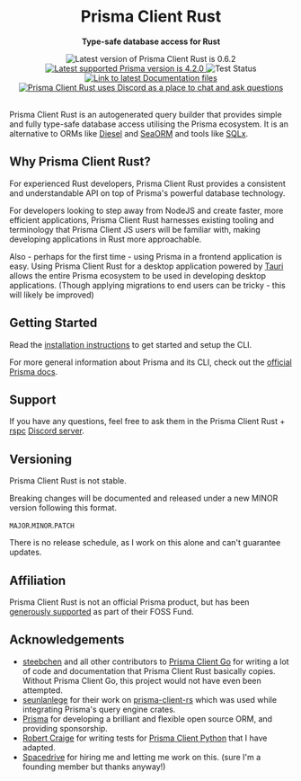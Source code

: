 <div align="center">
    <h1>Prisma Client Rust</h1>
    <p><b>Type-safe database access for Rust</b></p>
    <img src="https://img.shields.io/badge/latest-0.6.2-blue?style=flat-square" alt="Latest version of Prisma Client Rust is 0.6.2">
    <a href="https://prisma.io">
        <img src="https://img.shields.io/static/v1?label=prisma&message=v4.2.0&color=blue&logo=prisma&style=flat-square" alt="Latest supported Prisma version is 4.2.0">
    </a>
    <img src="https://img.shields.io/github/workflow/status/Brendonovich/prisma-client-rust/CI?label=tests&style=flat-square" alt="Test Status"/>
    <a href="./docs/README.md"/>
    <img src="https://img.shields.io/badge/docs-latest-blue?style=flat-square" alt="Link to latest Documentation files">
    </a>
    <a href="https://discord.gg/5M6fpszrry">
        <img alt="Prisma Client Rust uses Discord as a place to chat and ask questions" src="https://img.shields.io/discord/1011665225809924136?color=blue&style=flat-square&logo=discord">
    </a>
</div>

<br>

Prisma Client Rust is an autogenerated query builder that provides simple and fully type-safe database access utilising the Prisma ecosystem. It is an alternative to ORMs like [Diesel](https://diesel.rs/) and [SeaORM](https://www.sea-ql.org/SeaORM/) and tools like [SQLx](https://github.com/launchbadge/sqlx).

## Why Prisma Client Rust?

For experienced Rust developers, Prisma Client Rust provides a consistent and understandable API on top of Prisma's powerful database technology.

For developers looking to step away from NodeJS and create faster, more efficient applications, Prisma Client Rust harnesses existing tooling and terminology that Prisma Client JS users will be familiar with, making developing applications in Rust more approachable.

Also - perhaps for the first time - using Prisma in a frontend application is easy.
Using Prisma Client Rust for a desktop application powered by [Tauri](https://tauri.studio/) allows the entire Prisma ecosystem to be used in developing desktop applications.
(Though applying migrations to end users can be tricky - this will likely be improved)

## Getting Started

Read the [installation instructions](https://prisma.brendonovich.dev/getting-started/installation) to get started and setup the CLI.

For more general information about Prisma and its CLI, check out the [official Prisma docs](https://www.prisma.io/docs/).

## Support

If you have any questions, feel free to ask them in the Prisma Client Rust + [rspc](https://github.com/oscartbeaumont/rspc) [Discord server](https://discord.gg/5M6fpszrry).

## Versioning

Prisma Client Rust is not stable.

Breaking changes will be documented and released under a new MINOR version following this format.

`MAJOR`.`MINOR`.`PATCH`

There is no release schedule, as I work on this alone and can't guarantee updates.

## Affiliation

Prisma Client Rust is not an official Prisma product, but has been [generously supported](https://twitter.com/prisma/status/1554855900124438529) as part of their FOSS Fund.

## Acknowledgements

- [steebchen](https://github.com/steebchen) and all other contributors to [Prisma Client Go](https://github.com/prisma/prisma-client-go) for writing a lot of code and documentation that Prisma Client Rust basically copies.
  Without Prisma Client Go, this project would not have even been attempted.
- [seunlanlege](https://github.com/seunlanlege) for their work on [prisma-client-rs](https://github.com/polytope-labs/prisma-client-rs) which was used while integrating Prisma's query engine crates.
- [Prisma](https://prisma.io) for developing a brilliant and flexible open source ORM, and providing sponsorship.
- [Robert Craige](https://github.com/sponsors/RobertCraigie) for writing tests for [Prisma Client Python](https://github.com/RobertCraigie/prisma-client-py) that I have adapted.
- [Spacedrive](https://spacedrive.com) for hiring me and letting me work on this.
  (sure I'm a founding member but thanks anyway!)
